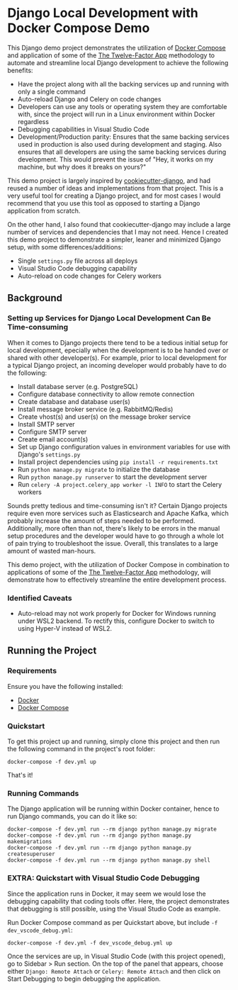 # Django Local Development with Docker Compose Demo
This Django demo project demonstrates the utilization of [Docker Compose](https://docs.docker.com/compose/) and application of some of the [The Twelve-Factor App](https://12factor.net/) methodology to automate and streamline local Django development to achieve the following benefits:
* Have the project along with all the backing services up and running with only a single command
* Auto-reload Django and Celery on code changes
* Developers can use any tools or operating system they are comfortable with, since the project will run in a Linux environment within Docker regardless
* Debugging capabilities in Visual Studio Code
* Development/Production parity: Ensures that the same backing services used in production is also used during development and staging. Also ensures that all developers are using the same backing services during development. This would prevent the issue of "Hey, it works on my machine, but why does it breaks on yours?"

This demo project is largely inspired by [cookiecutter-django](https://github.com/pydanny/cookiecutter-django), and had reused a number of ideas and implementations from that project. This is a very useful tool for creating a Django project, and for most cases I would recommend that you use this tool as opposed to starting a Django application from scratch.

On the other hand, I also found that cookiecutter-django may include a large number of services and dependencies that I may not need. Hence I created this demo project to demonstrate a simpler, leaner and minimized Django setup, with some differences/additions:
* Single ```settings.py``` file across all deploys
* Visual Studio Code debugging capability
* Auto-reload on code changes for Celery workers

## Background


### Setting up Services for Django Local Development Can Be Time-consuming
When it comes to Django projects there tend to be a tedious initial setup for local development, epecially when the development is to be handed over or shared with other developer(s). For example, prior to local development for a typical Django project, an incoming developer would probably have to do the following:
* Install database server (e.g. PostgreSQL)
* Configure database connectivity to allow remote connection
* Create database and database user(s)
* Install message broker service (e.g. RabbitMQ/Redis)
* Create vhost(s) and user(s) on the message broker service
* Install SMTP server
* Configure SMTP server
* Create email account(s)
* Set up Django configuration values in environment variables for use with Django's ```settings.py```
* Install project dependencies using ```pip install -r requirements.txt```
* Run ```python manage.py migrate``` to initialize the database
* Run ```python manage.py runserver``` to start the development server
* Run ```celery -A project.celery_app worker -l INFO``` to start the Celery workers

Sounds pretty tedious and time-consuming isn't it? Certain Django projects require even more services such as Elasticsearch and Apache Kafka, which probably increase the amount of steps needed to be performed. Additionally, more often than not, there's likely to be errors in the manual setup procedures and the developer would have to go through a whole lot of pain trying to troubleshoot the issue. Overall, this translates to a large amount of wasted man-hours.

This demo project, with the utilization of Docker Compose in combination to applications of some of the [The Twelve-Factor App](https://12factor.net/) methodology, will demonstrate how to effectively streamline the entire development process.


### Identified Caveats
* Auto-reload may not work properly for Docker for Windows running under WSL2 backend. To rectify this, configure Docker to switch to using Hyper-V instead of WSL2.


## Running the Project
### Requirements
Ensure you have the following installed:
* [Docker](https://docs.docker.com/get-docker/)
* [Docker Compose](https://docs.docker.com/compose/install/)

### Quickstart
To get this project up and running, simply clone this project and then run the following command in the project's root folder:
```
docker-compose -f dev.yml up
```
That's it!
### Running Commands
The Django application will be running within Docker container, hence to run Django commands, you can do it like so:
```
docker-compose -f dev.yml run --rm django python manage.py migrate
docker-compose -f dev.yml run --rm django python manage.py makemigrations
docker-compose -f dev.yml run --rm django python manage.py createsuperuser
docker-compose -f dev.yml run --rm django python manage.py shell
```


### EXTRA: Quickstart with Visual Studio Code Debugging
Since the application runs in Docker, it may seem we would lose the debugging capability that coding tools offer. Here, the project demonstrates that debugging is still possible, using the Visual Studio Code as example.

Run Docker Compose command as per Quickstart above, but include ```-f dev_vscode_debug.yml```:
```
docker-compose -f dev.yml -f dev_vscode_debug.yml up
```

Once the services are up, in Visual Studio Code (with this project opened), go to Sidebar > Run section. On the top of the panel that appears, choose either ```Django: Remote Attach``` or ```Celery: Remote Attach``` and then click on Start Debugging to begin debugging the application.





